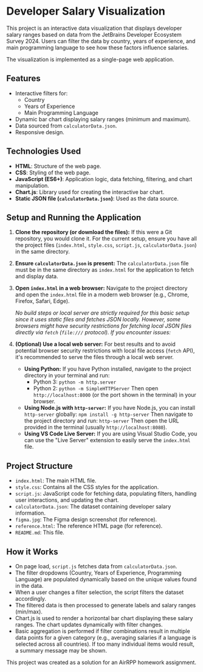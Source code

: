 # Developer Salary Visualization

This project is an interactive data visualization that displays developer salary ranges based on data from the JetBrains Developer Ecosystem Survey 2024. Users can filter the data by country, years of experience, and main programming language to see how these factors influence salaries.

The visualization is implemented as a single-page web application.

## Features

*   Interactive filters for:
    *   Country
    *   Years of Experience
    *   Main Programming Language
*   Dynamic bar chart displaying salary ranges (minimum and maximum).
*   Data sourced from `calculatorData.json`.
*   Responsive design.

## Technologies Used

*   **HTML**: Structure of the web page.
*   **CSS**: Styling of the web page.
*   **JavaScript (ES6+)**: Application logic, data fetching, filtering, and chart manipulation.
*   **Chart.js**: Library used for creating the interactive bar chart.
*   **Static JSON file (`calculatorData.json`)**: Used as the data source.

## Setup and Running the Application

1.  **Clone the repository (or download the files):**
    If this were a Git repository, you would clone it. For the current setup, ensure you have all the project files (`index.html`, `style.css`, `script.js`, `calculatorData.json`) in the same directory.

2.  **Ensure `calculatorData.json` is present:**
    The `calculatorData.json` file must be in the same directory as `index.html` for the application to fetch and display data.

3.  **Open `index.html` in a web browser:**
    Navigate to the project directory and open the `index.html` file in a modern web browser (e.g., Chrome, Firefox, Safari, Edge).

    *No build steps or local server are strictly required for this basic setup since it uses static files and fetches JSON locally. However, some browsers might have security restrictions for fetching local JSON files directly via `fetch` (`file:///` protocol). If you encounter issues:*

4.  **(Optional) Use a local web server:**
    For best results and to avoid potential browser security restrictions with local file access (`fetch` API), it's recommended to serve the files through a local web server.
    *   **Using Python:**
        If you have Python installed, navigate to the project directory in your terminal and run:
        *   Python 3: `python -m http.server`
        *   Python 2: `python -m SimpleHTTPServer`
        Then open `http://localhost:8000` (or the port shown in the terminal) in your browser.
    *   **Using Node.js with `http-server`:**
        If you have Node.js, you can install `http-server` globally:
        `npm install -g http-server`
        Then navigate to the project directory and run:
        `http-server`
        Then open the URL provided in the terminal (usually `http://localhost:8080`).
    *   **Using VS Code Live Server:**
        If you are using Visual Studio Code, you can use the "Live Server" extension to easily serve the `index.html` file.

## Project Structure

*   `index.html`: The main HTML file.
*   `style.css`: Contains all the CSS styles for the application.
*   `script.js`: JavaScript code for fetching data, populating filters, handling user interactions, and updating the chart.
*   `calculatorData.json`: The dataset containing developer salary information.
*   `figma.jpg`: The Figma design screenshot (for reference).
*   `reference.html`: The reference HTML page (for reference).
*   `README.md`: This file.

## How it Works

*   On page load, `script.js` fetches data from `calculatorData.json`.
*   The filter dropdowns (Country, Years of Experience, Programming Language) are populated dynamically based on the unique values found in the data.
*   When a user changes a filter selection, the script filters the dataset accordingly.
*   The filtered data is then processed to generate labels and salary ranges (min/max).
*   Chart.js is used to render a horizontal bar chart displaying these salary ranges. The chart updates dynamically with filter changes.
*   Basic aggregation is performed if filter combinations result in multiple data points for a given category (e.g., averaging salaries if a language is selected across all countries). If too many individual items would result, a summary message may be shown.

This project was created as a solution for an AirRPP homework assignment.
